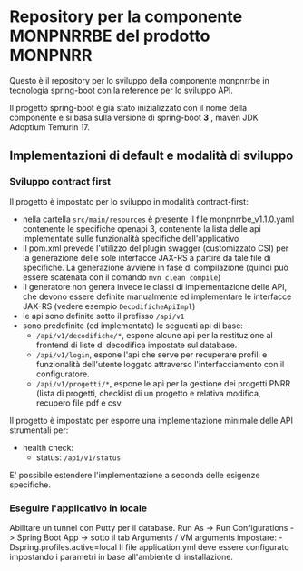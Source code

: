 # Repository per la componente MONPNRRBE del prodotto MONPNRR
Questo è il repository per lo sviluppo della componente monpnrrbe in tecnologia spring-boot con la reference per lo sviluppo API.

Il progetto spring-boot è già stato inizializzato con il nome della componente e si basa sulla versione di spring-boot  __3__ , maven JDK Adoptium Temurin 17.

## Implementazioni di default e modalità di sviluppo

### Sviluppo contract first

Il progetto è impostato per lo sviluppo in modalità contract-first:
* nella cartella ```src/main/resources``` è presente il file monpnrrbe_v1.1.0.yaml contenente le specifiche openapi 3, contenente la lista delle api implementate sulle funzionalità specifiche dell'applicativo
* il pom.xml prevede l'utilizzo del plugin swagger (customizzato CSI) per la generazione delle sole interfacce JAX-RS a partire da tale file di specifiche. La generazione avviene in fase di compilazione (quindi può essere scatenata con il comando ```mvn clean compile```)
* il generatore non genera invece le classi di implementazione delle API, che devono essere definite manualmente ed implementare le interfacce JAX-RS (vedere esempio ```DecodificheApiImpl```)
* le api sono definite sotto il prefisso ```/api/v1```
* sono predefinite (ed implementate) le seguenti api di base:
  * ```/api/v1/decodifiche/*```, espone alcune api per la restituzione al frontend di liste di decodifica impostate sul database.
  * ```/api/v1/login```, espone l'api che serve per recuperare profili e funzionalità dell'utente loggato attraverso l'interfacciamento con il configuratore.
  * ```/api/v1/progetti/*```, espone le api per la gestione dei progetti PNRR (lista di progetti, checklist di un progetto e relativa modifica, recupero file pdf e csv.


Il progetto è impostato per esporre una implementazione minimale delle API strumentali per:
* health check:
  * status: ```/api/v1/status```

E' possibile estendere l'implementazione a seconda delle esigenze specifiche.

### Eseguire l'applicativo in locale
Abilitare un tunnel con Putty per il database.
Run As -> Run Configurations -> Spring Boot App -> sotto il tab Arguments / VM arguments impostare: 
-Dspring.profiles.active=local
Il file application.yml deve essere configurato impostando i parametri in base all'ambiente di installazione.

